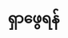 ---
title: "ရှာဖွေရန်" # in any language you want
layout: "search" # necessary for search
##url: "/archive"
description: "စာစုများအားလုံးရှာရန်"
summary: "search"
placeholder: "ဝက်ဆိုက်တစ်ခုလုံးရှာမည်"
---